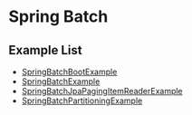 # Spring Batch

## Example List
* [SpringBatchBootExample](SpringBatchBootExample/)                              
* [SpringBatchExample](SpringBatchExample/)                                      
* [SpringBatchJpaPagingItemReaderExample](SpringBatchJpaPagingItemReaderExample/)
* [SpringBatchPartitioningExample](SpringBatchPartitioningExample/)              
